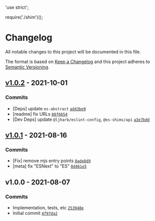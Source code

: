 'use strict';

require('./shim')();
# Changelog

All notable changes to this project will be documented in this file.

The format is based on [Keep a Changelog](https://keepachangelog.com/en/1.0.0/)
and this project adheres to [Semantic Versioning](https://semver.org/spec/v2.0.0.html).

## [v1.0.2](https://github.com/es-shims/Array.prototype.forEach/compare/v1.0.1...v1.0.2) - 2021-10-01

### Commits

- [Deps] update `es-abstract` [`ad43be9`](https://github.com/es-shims/Array.prototype.forEach/commit/ad43be9c8f640ed0c77667cbe658c966d73ebf0f)
- [readme] fix URLs [`88f6654`](https://github.com/es-shims/Array.prototype.forEach/commit/88f6654212186f82f22a7ae57b91e19e7373f303)
- [Dev Deps] update `@ljharb/eslint-config`, `@es-shims/api` [`a3e7bdd`](https://github.com/es-shims/Array.prototype.forEach/commit/a3e7bdd0140c3e290549373df7ecacb060976ecd)

## [v1.0.1](https://github.com/es-shims/Array.prototype.forEach/compare/v1.0.0...v1.0.1) - 2021-08-16

### Commits

- [Fix] remove mjs entry points [`8ade8d9`](https://github.com/es-shims/Array.prototype.forEach/commit/8ade8d91bc220336cb9b212c428a266a26c152e3)
- [meta] fix "ESNext" to "ES" [`0d461e5`](https://github.com/es-shims/Array.prototype.forEach/commit/0d461e5849d6276feb4d6e0b41c22f802e4c6bce)

## v1.0.0 - 2021-08-07

### Commits

- Implementation, tests, etc [`253948e`](https://github.com/es-shims/Array.prototype.forEach/commit/253948e91bdaaf84797b4265e07f3a3603dc0955)
- Initial commit [`4f97da2`](https://github.com/es-shims/Array.prototype.forEach/commit/4f97da220cd8022b40efe6c40d28344b7e1c02b7)
